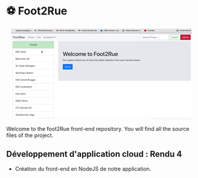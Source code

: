 # :soccer: Foot2Rue

<p align="center">
  <img src="https://github.com/youssefbenhammed/foot2rue/blob/master/foot2rue.gif">
</p>




Welcome to the foot2Rue front-end repository. You will find all the source files of the project.


## Développement d'application cloud : Rendu 4 

- Création du front-end en NodeJS de notre application.



